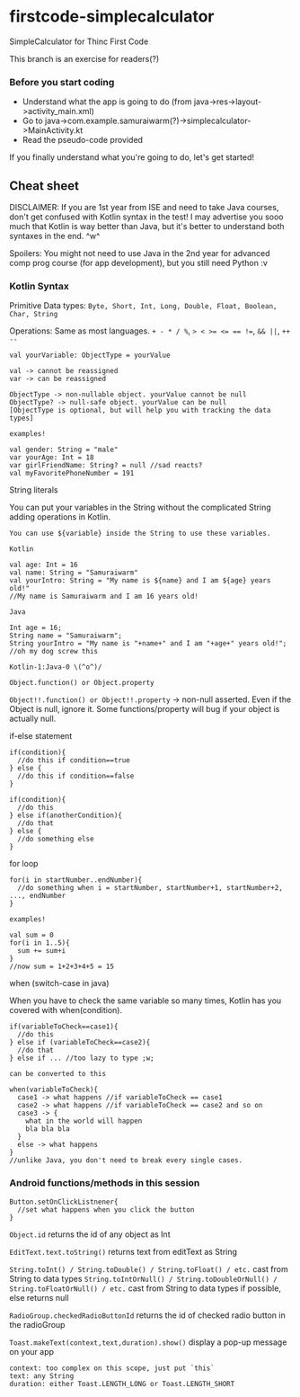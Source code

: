 # firstcode-simplecalculator
SimpleCalculator for Thinc First Code

This branch is an exercise for readers(?)

### Before you start coding

- Understand what the app is going to do (from java->res->layout->activity_main.xml)
- Go to java->com.example.samuraiwarm(?)->simplecalculator->MainActivity.kt
- Read the pseudo-code provided

If you finally understand what you're going to do, let's get started!

## Cheat sheet

DISCLAIMER: If you are 1st year from ISE and need to take Java courses, don't get confused with Kotlin syntax in the test! I may advertise you sooo much that Kotlin is way better than Java, but it's better to understand both syntaxes in the end. ^w^

Spoilers: You might not need to use Java in the 2nd year for advanced comp prog course (for app development), but you still need Python :v

### Kotlin Syntax

Primitive Data types: `Byte, Short, Int, Long, Double, Float, Boolean, Char, String`

Operations: Same as most languages. `+ - * / %`, `> < >= <= == !=`, `&& ||`, `++ --`

`val yourVariable: ObjectType = yourValue`

```
val -> cannot be reassigned
var -> can be reassigned

ObjectType -> non-nullable object. yourValue cannot be null
ObjectType? -> null-safe object. yourValue can be null
[ObjectType is optional, but will help you with tracking the data types]

examples!

val gender: String = "male"
var yourAge: Int = 18
var girlFriendName: String? = null //sad reacts?
val myFavoritePhoneNumber = 191

```

String literals

You can put your variables in the String without the complicated String adding operations in Kotlin.

```
You can use ${variable} inside the String to use these variables.

Kotlin

val age: Int = 16
val name: String = "Samuraiwarm"
val yourIntro: String = "My name is ${name} and I am ${age} years old!"
//My name is Samuraiwarm and I am 16 years old!

Java

Int age = 16;
String name = "Samuraiwarm";
String yourIntro = "My name is "+name+" and I am "+age+" years old!"; //oh my dog screw this

Kotlin-1:Java-0 \(^o^)/
```


`Object.function() or Object.property`

`Object!!.function() or Object!!.property` -> non-null asserted. Even if the Object is null, ignore it. Some functions/property will bug if your object is actually null.

if-else statement

```
if(condition){
  //do this if condition==true
} else {
  //do this if condition==false
}

if(condition){
  //do this
} else if(anotherCondition){
  //do that
} else {
  //do something else
}
```

for loop

```
for(i in startNumber..endNumber){
  //do something when i = startNumber, startNumber+1, startNumber+2, ..., endNumber
}

examples!

val sum = 0
for(i in 1..5){
  sum += sum+i
}
//now sum = 1+2+3+4+5 = 15
```

when (switch-case in java)

When you have to check the same variable so many times, Kotlin has you covered with when(condition).

```
if(variableToCheck==case1){
  //do this
} else if (variableToCheck==case2){
  //do that
} else if ... //too lazy to type ;w;

can be converted to this

when(variableToCheck){
  case1 -> what happens //if variableToCheck == case1
  case2 -> what happens //if variableToCheck == case2 and so on
  case3 -> {
    what in the world will happen
    bla bla bla
  }
  else -> what happens
}  
//unlike Java, you don't need to break every single cases.
```



### Android functions/methods in this session

```
Button.setOnClickListnener{
  //set what happens when you click the button
}
``` 

`Object.id` returns the id of any object as Int

`EditText.text.toString()` returns text from editText as String

`String.toInt() / String.toDouble() / String.toFloat() / etc.` cast from String to data types
`String.toIntOrNull() / String.toDoubleOrNull() / String.toFloatOrNull() / etc.` cast from String to data types if possible, else returns null

`RadioGroup.checkedRadioButtonId` returns the id of checked radio button in the radioGroup

`Toast.makeText(context,text,duration).show()` display a pop-up message on your app
```
context: too complex on this scope, just put `this`
text: any String
duration: either Toast.LENGTH_LONG or Toast.LENGTH_SHORT
```
